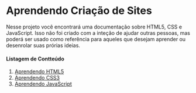 # Aprendendo Criação de Sites

Nesse projeto você encontrará uma documentação sobre HTML5, CSS e JavaScript. Isso não foi criado com a inteção de ajudar outras pessoas, mas poderá ser usado como referência para aqueles que desejam aprender ou desenrolar suas prórias ideias.

#### Listagem de Contteúdo
1. [Aprendendo HTML5](/html5/README.md)
2. [Aprendendo CSS3](/css3/)
3. [Aprendendo JavaScript](/javascript/)